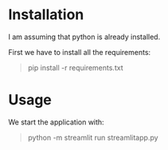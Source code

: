 # Installation

I am assuming that python is already installed.

First we have to install all the requirements:
> pip install -r requirements.txt


# Usage

We start the application with:
> python -m streamlit run streamlitapp.py